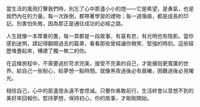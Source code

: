 當生活的風雨打擊我們時，別忘了心中那盞小小的燈——它是希望，是勇氣，也是我們內在的力量。每一次跌倒，都帶著學習的禮物；每一道傷痕，都是成長的印記。別害怕失敗，因為那正是通往成功的必經之路。

人生就像一本厚重的書，每一頁都是一段故事，有喜有悲，有光明也有陰影。當你感到迷惘，請記得翻開過去的篇章，看看那些曾經讓你微笑、堅強的時刻。這些經歷堆疊起來，構建了獨一無二的你。

在這條旅程中，不需要過於苛求完美，接受不完美的自己，才能擁抱更寬廣的世界。給自己一些耐心，給夢想一點時間。就像黑夜過後必有晨曦，困難過後必見曙光。

相信自己，心中的那盞燈永遠不會熄滅。只要你勇敢前行，生活終會以意想不到的美好來回報你。堅持夢想，保持初心，你的故事，才剛剛開始。